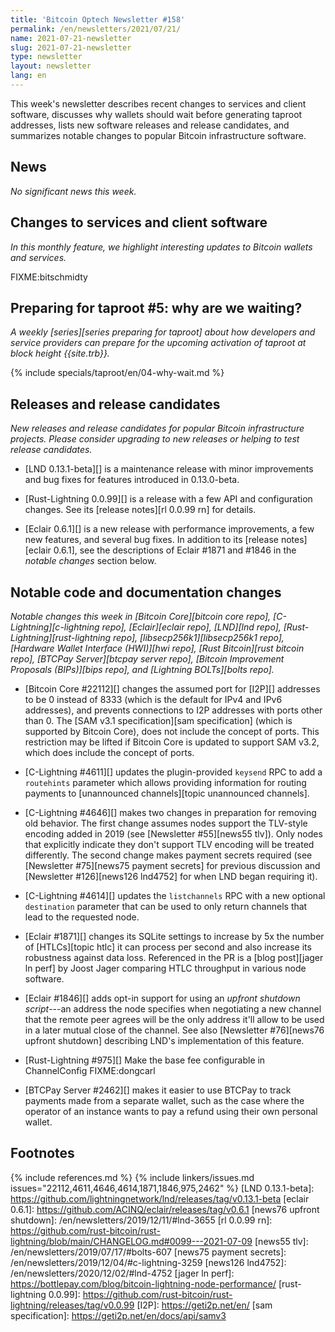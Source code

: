 ```yaml
---
title: 'Bitcoin Optech Newsletter #158'
permalink: /en/newsletters/2021/07/21/
name: 2021-07-21-newsletter
slug: 2021-07-21-newsletter
type: newsletter
layout: newsletter
lang: en
---
```

This week's newsletter describes recent changes to services and client
software, discusses why wallets should wait before generating taproot
addresses, lists new software releases and release candidates, and
summarizes notable changes to popular Bitcoin infrastructure software.

## News

*No significant news this week.*

## Changes to services and client software

*In this monthly feature, we highlight interesting updates to Bitcoin
wallets and services.*

FIXME:bitschmidty

## Preparing for taproot #5: why are we waiting?

*A weekly [series][series preparing for taproot] about how developers
and service providers can prepare for the upcoming activation of taproot
at block height {{site.trb}}.*

{% include specials/taproot/en/04-why-wait.md %}

## Releases and release candidates

*New releases and release candidates for popular Bitcoin infrastructure
projects.  Please consider upgrading to new releases or helping to test
release candidates.*

- [LND 0.13.1-beta][] is a maintenance release with
  minor improvements and bug fixes for features introduced in
  0.13.0-beta.

- [Rust-Lightning 0.0.99][] is a release with a few API and
  configuration changes.  See its [release notes][rl 0.0.99 rn] for
  details.

- [Eclair 0.6.1][] is a new release with performance improvements, a few
  new features, and several bug fixes.  In addition to its [release
  notes][eclair 0.6.1], see the descriptions of Eclair #1871 and #1846
  in the *notable changes* section below.

## Notable code and documentation changes

*Notable changes this week in [Bitcoin Core][bitcoin core repo],
[C-Lightning][c-lightning repo], [Eclair][eclair repo], [LND][lnd repo],
[Rust-Lightning][rust-lightning repo], [libsecp256k1][libsecp256k1
repo], [Hardware Wallet Interface (HWI)][hwi repo],
[Rust Bitcoin][rust bitcoin repo], [BTCPay Server][btcpay server repo],
[Bitcoin Improvement Proposals (BIPs)][bips repo], and [Lightning
BOLTs][bolts repo].*

- [Bitcoin Core #22112][] changes the assumed port for [I2P][] addresses to be
  0 instead of 8333 (which is the default for IPv4 and IPv6 addresses), and
  prevents connections to I2P addresses with ports other than 0. The [SAM v3.1
  specification][sam specification] (which is supported by Bitcoin Core), does
  not include the concept of ports. This restriction may be lifted if
  Bitcoin Core is updated to support SAM v3.2, which does include the concept
  of ports.

- [C-Lightning #4611][] updates the plugin-provided `keysend` RPC to
  add a `routehints` parameter which allows providing information for
  routing payments to [unannounced channels][topic unannounced
  channels].

- [C-Lightning #4646][] makes two changes in preparation for removing
  old behavior.  The first change assumes nodes support the
  TLV-style encoding added in 2019 (see [Newsletter #55][news55 tlv]).
  Only nodes that explicitly indicate they don't support TLV encoding
  will be treated differently.
  The second change makes payment secrets required (see [Newsletter
  #75][news75 payment secrets] for previous discussion and [Newsletter
  #126][news126 lnd4752] for when LND began requiring it).

- [C-Lightning #4614][] updates the `listchannels` RPC with a new
  optional `destination` parameter that can be used to only return
  channels that lead to the requested node.

- [Eclair #1871][] changes its SQLite settings to increase by 5x the
  number of [HTLCs][topic htlc] it can process per second and also
  increase its robustness against data loss.  Referenced in the PR is a
  [blog post][jager ln perf] by Joost Jager comparing HTLC throughput in
  various node software.

- [Eclair #1846][] adds opt-in support for using an *upfront shutdown
  script*---an address the node specifies when negotiating a new channel
  that the remote peer agrees will be the only address it'll allow to be
  used in a later mutual close of the channel.  See also [Newsletter
  #76][news76 upfront shutdown] describing LND's implementation of this
  feature.

- [Rust-Lightning #975][] Make the base fee configurable in ChannelConfig FIXME:dongcarl

- [BTCPay Server #2462][] makes it easier to use BTCPay to track
  payments made from a separate wallet, such as the case where the
  operator of an instance wants to pay a refund using their own personal
  wallet.

## Footnotes

{% include references.md %}
{% include linkers/issues.md issues="22112,4611,4646,4614,1871,1846,975,2462" %}
[LND 0.13.1-beta]: https://github.com/lightningnetwork/lnd/releases/tag/v0.13.1-beta
[eclair 0.6.1]: https://github.com/ACINQ/eclair/releases/tag/v0.6.1
[news76 upfront shutdown]: /en/newsletters/2019/12/11/#lnd-3655
[rl 0.0.99 rn]: https://github.com/rust-bitcoin/rust-lightning/blob/main/CHANGELOG.md#0099---2021-07-09
[news55 tlv]: /en/newsletters/2019/07/17/#bolts-607
[news75 payment secrets]: /en/newsletters/2019/12/04/#c-lightning-3259
[news126 lnd4752]: /en/newsletters/2020/12/02/#lnd-4752
[jager ln perf]: https://bottlepay.com/blog/bitcoin-lightning-node-performance/
[rust-lightning 0.0.99]: https://github.com/rust-bitcoin/rust-lightning/releases/tag/v0.0.99
[I2P]: https://geti2p.net/en/
[sam specification]: https://geti2p.net/en/docs/api/samv3
